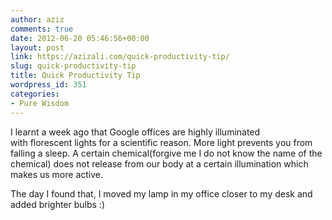 ```yaml
---
author: aziz
comments: true
date: 2012-06-20 05:46:56+00:00
layout: post
link: https://azizali.com/quick-productivity-tip/
slug: quick-productivity-tip
title: Quick Productivity Tip
wordpress_id: 351
categories:
- Pure Wisdom
---
```


I learnt a week ago that Google offices are highly illuminated with florescent lights for a scientific reason. More light prevents you from falling a sleep. A certain chemical(forgive me I do not know the name of the chemical) does not release from our body at a certain illumination which makes us more active.

The day I found that, I moved my lamp in my office closer to my desk and added brighter bulbs :)
